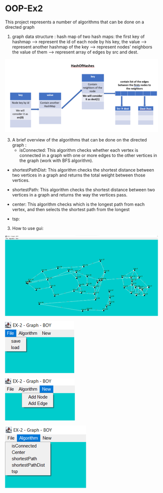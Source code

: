 # OOP-Ex2

This project represents a number of algorithms that can be done on a directed graph


1. graph data structure :
    hash map of two hash maps:
    the first key of hashmap --> represent the id of each node by his key,
    the value --> represent another hashmap of the key --> represent nodes' neighbors
    the value of them --> represent array of edges by src and dest.

![img.png](img.png)

3. A brief overview of the algorithms that can be done on the directed graph  :
   - isConnected:
     This algorithm checks whether each vertex is connected in a graph
     with one or more edges to the other vertices in the graph
     (work with BFS algorithm).

     
  - shortestPathDist:
    This algorithm checks the shortest distance between two vertices in a graph
    and returns the total weight between those vertices.
  

  - shortestPath:
    This algorithm checks the shortest distance between two vertices in a graph and
    returns the way the vertices pass.

    
  - center:
    This algorithm checks which is the longest path from each vertex,
    and then selects the shortest path from the longest

  - tsp:
    
    
3. How to use gui: 

![img_5.png](img_5.png)

![img_2.png](img_2.png)

![img_3.png](img_3.png)

![img_4.png](img_4.png)

      
 





